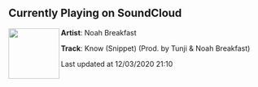## Currently Playing on SoundCloud

[<img align="left" width="100" src="https://i1.sndcdn.com/artworks-000099103879-c7gxg3-t50x50.jpg">](https://soundcloud.com/noahbreakfast/know-snippet-prod-by-tunji-noah-breakfast)

**Artist**: Noah Breakfast 

**Track**: Know (Snippet) (Prod. by Tunji & Noah Breakfast)

Last updated at 12/03/2020 21:10
